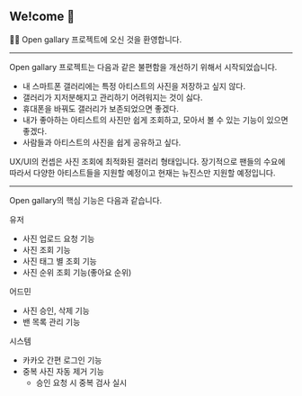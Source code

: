 ## We!come 👋

🙋‍♀️ Open gallary 프로젝트에 오신 것을 환영합니다.

---

Open gallary 프로젝트는 다음과 같은 불편함을 개선하기 위해서 시작되었습니다.

- 내 스마트폰 갤러리에는 특정 아티스트의 사진을 저장하고 싶지 않다.
- 갤러리가 지저분해지고 관리하기 어려워지는 것이 싫다.
- 휴대폰을 바꿔도 갤러리가 보존되었으면 좋겠다.
- 내가 좋아하는 아티스트의 사진만 쉽게 조회하고, 모아서 볼 수 있는 기능이 있으면 좋겠다.
- 사람들과 아티스트의 사진을 쉽게 공유하고 싶다.

UX/UI의 컨셉은 사진 조회에 최적화된 갤러리 형태입니다.
장기적으로 팬들의 수요에 따라서 다양한 아티스트들을 지원할 예정이고 현재는 뉴진스만 지원할 예정입니다.

---

Open gallary의 핵심 기능은 다음과 같습니다.

유저
- 사진 업로드 요청 기능
- 사진 조회 기능
- 사진 태그 별 조회 기능
- 사진 순위 조회 기능(좋아요 순위)

어드민
- 사진 승인, 삭제 기능
- 밴 목록 관리 기능

시스템
- 카카오 간편 로그인 기능
- 중복 사진 자동 제거 기능
  - 승인 요청 시 중복 검사 실시

